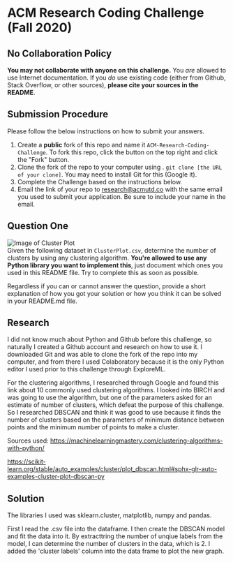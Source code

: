 # ACM Research Coding Challenge (Fall 2020)

## No Collaboration Policy

**You may not collaborate with anyone on this challenge.** You _are_ allowed to use Internet documentation. If you _do_ use existing code (either from Github, Stack Overflow, or other sources), **please cite your sources in the README**.

## Submission Procedure

Please follow the below instructions on how to submit your answers.

1. Create a **public** fork of this repo and name it `ACM-Research-Coding-Challenge`. To fork this repo, click the button on the top right and click the "Fork" button.
2. Clone the fork of the repo to your computer using . `git clone [the URL of your clone]`. You may need to install Git for this (Google it).
3. Complete the Challenge based on the instructions below.
4. Email the link of your repo to research@acmutd.co with the same email you used to submit your application. Be sure to include your name in the email.

## Question One

![Image of Cluster Plot](ClusterPlot.png)
<br/>
Given the following dataset in `ClusterPlot.csv`, determine the number of clusters by using any clustering algorithm. **You're allowed to use any Python library you want to implement this**, just document which ones you used in this README file. Try to complete this as soon as possible.

Regardless if you can or cannot answer the question, provide a short explanation of how you got your solution or how you think it can be solved in your README.md file.

## Research

I did not know much about Python and Github before this challenge, so naturally I created a Github account and research on how to use it. I downloaded Git and was able to clone the fork of the repo into my computer, and from there I used Colaboratory because it is the only Python editor I used prior to this challenge through ExploreML. 

For the clustering algorithms, I researched through Google and found this link about 10 commonly used clustering algorithms. I looked into BIRCH and was going to use the algorithm, but one of the parameters asked for an estimate of number of clusters, which defeat the purpose of this challenge. So I researched DBSCAN and think it was good to use because it finds the number of clusters based on the parameters of minimum distance between points and the minimum number of points to make a cluster.

Sources used: 
https://machinelearningmastery.com/clustering-algorithms-with-python/
              
https://scikit-learn.org/stable/auto_examples/cluster/plot_dbscan.html#sphx-glr-auto-examples-cluster-plot-dbscan-py

## Solution

The libraries I used was sklearn.cluster, matplotlib, numpy and pandas.

First I read the .csv file into the dataframe. I then create the DBSCAN model and fit the data into it. By extracttring the number of unqiue labels from the model, I can determine the number of clusters in the data, which is 2. I added the 'cluster labels' column into the data frame to plot the new graph.
